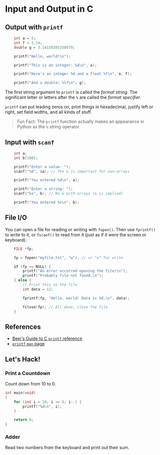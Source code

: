 # Input and Output in C

## Output with `printf`

```c
    int a = 5;
    int f = 3.14;
    double g = 3.14159265358979;

    printf("Hello, world!\n");

    printf("This is an integer: %d\n", a);

    printf("Here's an integer %d and a float %f\n", a, f);

    printf("And a double: %lf\n", g);
```

The first string argument to `printf` is called the _format string_. The
significant letter or letters after the `%` are called the _format specifier_.

`printf` can put leading zeros on, print things in hexadecimal, justify left or
right, set field widths, and all kinds of stuff.

> Fun Fact: The `printf` function actually makes an appearance in Python as the
> `%` string operator.

## Input with `scanf`

```c
    int a;
    int b[100];

    printf("Enter a value: ");
    scanf("%d", &a); // The & is important for non-arrays

    printf("You entered %d\n", a);

    printf("Enter a string: ");
    scanf("%s", b); // No & with arrays (& is implied)

    printf("You entered %s\n", b);
```

## File I/O

You can open a file for reading or writing with `fopen()`. Then use `fprintf()`
to write to it, or `fscanf()` to read from it (just as if it were the screen or
keyboard).

```c
    FILE *fp;

    fp = fopen("myfile.txt", "w"); // or "e" for write

    if (fp == NULL) {
        printf("An error occurred opening the file!\n");
        printf("Probably file not found.\n");
    } else {
        // Print this to the file
        int data = 12;

        fprintf(fp, "Hello, world! Data is %d.\n", data);

        fclose(fp); // All done, close the file
    }
```

## References

* [Beej's Guide to C `printf` reference](http://beej.us/guide/bgc/output/html/multipage/printf.html)
* [`printf` `man` page](https://linux.die.net/man/3/printf)

## Let's Hack!

### Print a Countdown

Count down from 10 to 0.

```c
int main(void)
{
    for (int i = 10; i >= 0; i--) {
        printf("%d\n", i);
    }

    return 0;
}
```

### Adder

Read two numbers from the keyboard and print out their sum.
